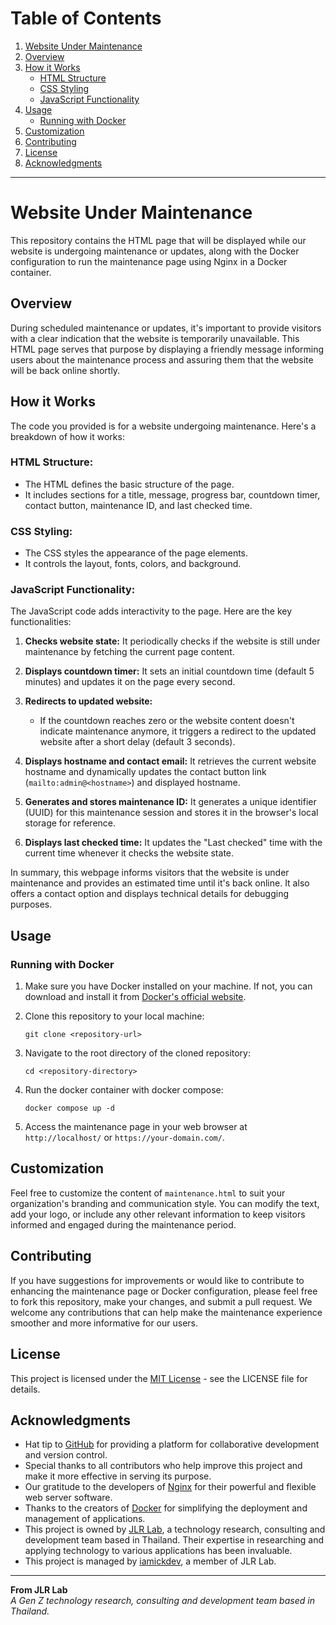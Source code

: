 # Table of Contents
1. [Website Under Maintenance](#website-under-maintenance)
2. [Overview](#overview)
3. [How it Works](#how-it-works)
    - [HTML Structure](#html-structure)
    - [CSS Styling](#css-styling)
    - [JavaScript Functionality](#javascript-functionality)
4. [Usage](#usage)
    - [Running with Docker](#running-with-docker)
5. [Customization](#customization)
6. [Contributing](#contributing)
7. [License](#license)
8. [Acknowledgments](#acknowledgments)

---

# Website Under Maintenance

This repository contains the HTML page that will be displayed while our website is undergoing maintenance or updates, along with the Docker configuration to run the maintenance page using Nginx in a Docker container.

## Overview

During scheduled maintenance or updates, it's important to provide visitors with a clear indication that the website is temporarily unavailable. This HTML page serves that purpose by displaying a friendly message informing users about the maintenance process and assuring them that the website will be back online shortly.

## How it Works
The code you provided is for a website undergoing maintenance. Here's a breakdown of how it works:

### HTML Structure:

- The HTML defines the basic structure of the page.
- It includes sections for a title, message, progress bar, countdown timer, contact button, maintenance ID, and last checked time.

### CSS Styling:

- The CSS styles the appearance of the page elements.
- It controls the layout, fonts, colors, and background.

### JavaScript Functionality:

The JavaScript code adds interactivity to the page. Here are the key functionalities:

1. **Checks website state:** It periodically checks if the website is still under maintenance by fetching the current page content.
   
2. **Displays countdown timer:** It sets an initial countdown time (default 5 minutes) and updates it on the page every second.
   
3. **Redirects to updated website:**
   - If the countdown reaches zero or the website content doesn't indicate maintenance anymore, it triggers a redirect to the updated website after a short delay (default 3 seconds).
   
4. **Displays hostname and contact email:** It retrieves the current website hostname and dynamically updates the contact button link (`mailto:admin@<hostname>`) and displayed hostname.
   
5. **Generates and stores maintenance ID:** It generates a unique identifier (UUID) for this maintenance session and stores it in the browser's local storage for reference.
   
6. **Displays last checked time:** It updates the "Last checked" time with the current time whenever it checks the website state.

In summary, this webpage informs visitors that the website is under maintenance and provides an estimated time until it's back online. It also offers a contact option and displays technical details for debugging purposes.

## Usage

### Running with Docker

1. Make sure you have Docker installed on your machine. If not, you can download and install it from [Docker's official website](https://www.docker.com/get-started).

2. Clone this repository to your local machine:
    ```
    git clone <repository-url>
    ```

3. Navigate to the root directory of the cloned repository:
    ```
    cd <repository-directory>
    ```

4. Run the docker container with docker compose:
    ```
    docker compose up -d
    ```

5. Access the maintenance page in your web browser at `http://localhost/` or `https://your-domain.com/`.

## Customization

Feel free to customize the content of `maintenance.html` to suit your organization's branding and communication style. You can modify the text, add your logo, or include any other relevant information to keep visitors informed and engaged during the maintenance period.

## Contributing

If you have suggestions for improvements or would like to contribute to enhancing the maintenance page or Docker configuration, please feel free to fork this repository, make your changes, and submit a pull request. We welcome any contributions that can help make the maintenance experience smoother and more informative for our users.

## License

This project is licensed under the [MIT License](LICENSE) - see the LICENSE file for details.

## Acknowledgments

- Hat tip to [GitHub](https://github.com) for providing a platform for collaborative development and version control.
- Special thanks to all contributors who help improve this project and make it more effective in serving its purpose.
- Our gratitude to the developers of [Nginx](https://www.nginx.com) for their powerful and flexible web server software.
- Thanks to the creators of [Docker](https://www.docker.com) for simplifying the deployment and management of applications.
- This project is owned by [JLR Lab](), a technology research, consulting and development team based in Thailand. Their expertise in researching and applying technology to various applications has been invaluable.
- This project is managed by [iamickdev](https://www.iamickdev.com), a member of JLR Lab.

---

**From JLR Lab**  
*A Gen Z technology research, consulting and development team based in Thailand.*
